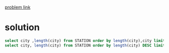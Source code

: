 
[problem link](https://www.hackerrank.com/challenges/weather-observation-station-5/problem)

# solution 

```sql
select city ,length(city) from STATION order by length(city),city limit 1;
select city, length(city) from STATION order by length(city) DESC limit 1;
```
